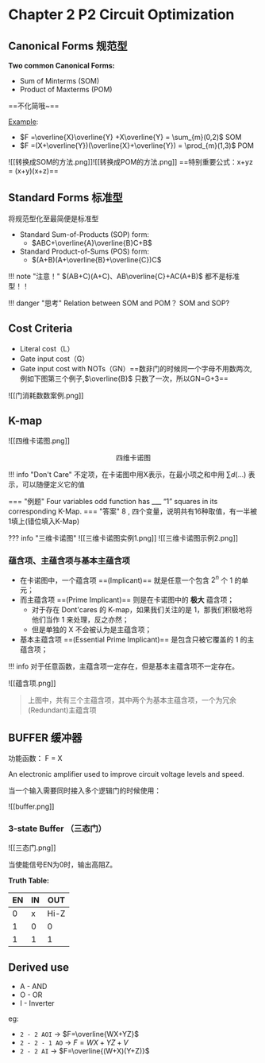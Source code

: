 # Chapter 2 P2 Circuit Optimization

## Canonical Forms 规范型
**Two common Canonical Forms:**

- Sum of Minterms (SOM)
- Product of Maxterms (POM)

==不化简哦~==

[Example](#):

- $F =\overline{X}\overline{Y} +X\overline{Y} = \sum_{m}(0,2)$     SOM
- $F =(X+\overline{Y})(\overline{X}+\overline{Y}) = \prod_{m}(1,3)$    POM

![[转换成SOM的方法.png]]![[转换成POM的方法.png]]
==特别重要公式：x+yz = (x+y)(x+z)==

## Standard Forms 标准型
将规范型化至最简便是标准型

- Standard Sum-of-Products (SOP) form: 
	- $ABC+\overline{A}\overline{B}C+B$
- Standard Product-of-Sums (POS) form:
	- $(A+B)(A+\overline{B}+\overline{C})C$



!!! note "注意！"
	$(AB+C)(A+C)、AB\overline{C}+AC(A+B)$ 都不是标准型！！


!!! danger "思考"
	Relation between SOM and POM？ SOM and SOP?

## Cost Criteria
- Literal cost（L）
- Gate input cost（G）
- Gate input cost with NOTs（GN）==数非门的时候同一个字母不用数两次,例如下图第三个例子,$\overline{B}$ 只数了一次，所以GN=G+3==

![[门消耗数数案例.png]]

## K-map

![[四维卡诺图.png]]

<center>四维卡诺图</center>

!!! info "Don't Care"
	不定项，在卡诺图中用X表示，在最小项之和中用 $\sum d(...)$ 表示，可以随便定义它的值

=== "例题"
	Four variables odd function has ___ “1” squares in its corresponding K-Map.
=== "答案"
	8 , 四个变量，说明共有16种取值，有一半被1填上(错位填入K-Map)

??? info "三维卡诺图"
	![[三维卡诺图实例1.png]]
	![[三维卡诺图示例2.png]]

### 蕴含项、主蕴含项与基本主蕴含项

- 在卡诺图中，一个蕴含项 ==(Implicant)== 就是任意一个包含 $2^n$ 个 1 的单元；
- 而主蕴含项 ==(Prime Implicant)== 则是在卡诺图中的 **极大** 蕴含项；
    - 对于存在 Dont'cares 的 K-map，如果我们关注的是 1，那我们积极地将他们当作 1 来处理，反之亦然；
    - 但是单独的 X 不会被认为是主蕴含项；
- 基本主蕴含项 ==(Essential Prime Implicant)== 是包含只被它覆盖的 1 的主蕴含项；

!!! info
	对于任意函数，主蕴含项一定存在，但是基本主蕴含项不一定存在。

![[蕴含项.png]]

> 上图中，共有三个主蕴含项，其中两个为基本主蕴含项，一个为冗余(Redundant)主蕴含项

## BUFFER 缓冲器
功能函数： F = X

An electronic amplifier used to improve circuit voltage levels and speed.

当一个输入需要同时接入多个逻辑门的时候使用：

![[buffer.png]]

### 3-state Buffer （三态门）

![[三态门.png]]

当使能信号EN为0时，输出高阻Z。

**Truth Table:**

| EN  | IN  | OUT  |
| --- | --- | ---- |
| 0   | x   | Hi-Z |
| 1   | 0   | 0    |
| 1   | 1   | 1    |

## Derived use

- A - AND
- O - OR
- I - Inverter

eg:

- `2 - 2 AOI` -> $F=\overline{WX+YZ}$
- `2 - 2 - 1 AO` -> $F= WX+YZ+V$
- `2 - 2 AI` -> $F=\overline{(W+X)(Y+Z)}$
